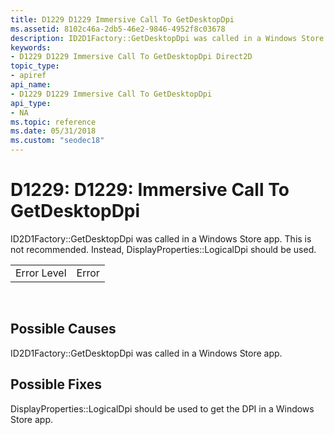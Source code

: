 ```yaml
---
title: D1229 D1229 Immersive Call To GetDesktopDpi
ms.assetid: 8102c46a-2db5-46e2-9846-4952f8c03678
description: ID2D1Factory::GetDesktopDpi was called in a Windows Store app. This is not recommended. Instead, DisplayProperties::LogicalDpi should be used.
keywords:
- D1229 D1229 Immersive Call To GetDesktopDpi Direct2D
topic_type:
- apiref
api_name:
- D1229 D1229 Immersive Call To GetDesktopDpi
api_type:
- NA
ms.topic: reference
ms.date: 05/31/2018
ms.custom: "seodec18"
---
```


# D1229: D1229: Immersive Call To GetDesktopDpi

ID2D1Factory::GetDesktopDpi was called in a Windows Store app. This is not recommended. Instead, DisplayProperties::LogicalDpi should be used.



|             |       |
|-------------|-------|
| Error Level | Error |



 

## Possible Causes

ID2D1Factory::GetDesktopDpi was called in a Windows Store app.

## Possible Fixes

DisplayProperties::LogicalDpi should be used to get the DPI in a Windows Store app.

 

 




